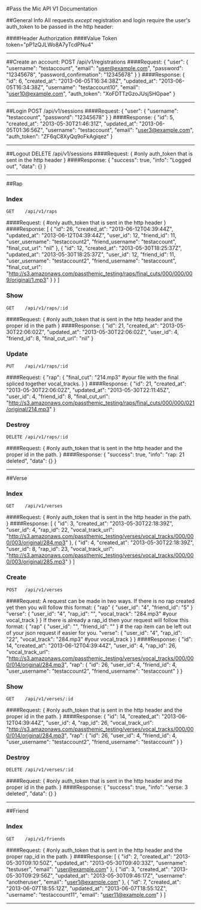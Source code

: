 #Pass the Mic API V1 Documentation

##General Info
All requests *except* registration and login require the user's auth_token to be passed in the http header:

####Header
    Authorization
####Value
    Token token="pP1zQJLWo8A7yTcdPNu4"
****

##Create an account:
    POST   /api/v1/registrations
####Request:
    {
        "user": {
            "username": "testaccount",
            "email": "user@example.com",
            "password": "12345678",
            "password_confirmation": "12345678"
        }
    }
####Response:
    {
        "id": 6,
        "created_at": "2013-06-05T16:34:38Z",
        "updated_at": "2013-06-05T16:34:38Z",
        "username": "testaccount10",
        "email": "user10@example.com",
        "auth_token": "XoFDTTzGzoJUsjSHGpae"
    }
****

##Login
    POST   /api/v1/sessions
####Request:
    {
        "user": {
            "username": "testaccount",
            "password": "12345678"
        }
    }
####Response:
    {
        "id": 5,
        "created_at": "2013-05-30T21:46:31Z",
        "updated_at": "2013-06-05T01:36:56Z",
        "username": "testaccount",
        "email": "user3@example.com",
        "auth_token": "ZF6qC8XyQq9oFkAgiqez"
    }
****

##Logout
    DELETE /api/v1/sessions
####Request:
    {
        #only auth_token that is sent in the http header
    }
####Response:
    {
        "success": true,
        "info": "Logged out",
        "data": {}
    }
****

##Rap
### Index
    GET    /api/v1/raps
####Request:
    {
        #only auth_token that is sent in the http header
    }
####Response:
    [
        {
                "id": 26,
                "created_at": "2013-06-12T04:39:44Z",
                "updated_at": "2013-06-12T04:39:44Z",
                "user_id": 12,
                "friend_id": 11,
                "user_username": "testaccount2",
                "friend_username": "testaccount",
                "final_cut_url": "nil"
            },
            {
                "id": 12,
                "created_at": "2013-05-30T18:25:37Z",
                "updated_at": "2013-05-30T18:25:37Z",
                "user_id": 12,
                "friend_id": 11,
                "user_username": "testaccount2",
                "friend_username": "testaccount",
                "final_cut_url": "http://s3.amazonaws.com/passthemic_testing/raps/final_cuts/000/000/009/original/1.mp3"
            }
        }
    ]

### Show
    GET    /api/v1/raps/:id
####Request:
    {
        #only auth_token that is sent in the http header and the proper id in the path
    }
####Response:
    {
        "id": 21,
        "created_at": "2013-05-30T22:06:02Z",
        "updated_at": "2013-05-30T22:06:02Z",
        "user_id": 4,
        "friend_id": 8,
        "final_cut_url": "nil"
    }
### Update
    PUT    /api/v1/raps/:id
####Request:
    {
        "rap": {
            "final_cut": "214.mp3"
            #your file with the final spliced together vocal_tracks.
        }
    }
####Response:
    {
        "id": 21,
        "created_at": "2013-05-30T22:06:02Z",
        "updated_at": "2013-05-30T22:11:45Z",
        "user_id": 4,
        "friend_id": 8,
        "final_cut_url": "http://s3.amazonaws.com/passthemic_testing/raps/final_cuts/000/000/021/original/214.mp3"
    }
### Destroy
    DELETE /api/v1/raps/:id
####Request:
    {
        #only auth_token that is sent in the http header and the proper id in the path.
    }
####Response:
    {
        "success": true,
        "info": "rap: 21 deleted",
        "data": {}
    }
****


##Verse
### Index
    GET    /api/v1/verses
####Request:
    {
        #only auth_token that is sent in the http header in the path.
    }
####Response:
    [
        {
            "id": 3,
            "created_at": "2013-05-30T22:18:39Z",
            "user_id": 4,
            "rap_id": 22,
            "vocal_track_url": "http://s3.amazonaws.com/passthemic_testing/verses/vocal_tracks/000/000/003/original/284.mp3"
        },
        {
            "id": 4,
            "created_at": "2013-05-30T22:18:39Z",
            "user_id": 8,
            "rap_id": 23,
            "vocal_track_url": "http://s3.amazonaws.com/passthemic_testing/verses/vocal_tracks/000/000/003/original/285.mp3"
        }
    ]
### Create
    POST   /api/v1/verses
####Request:
  A request can be made in two ways.  If there is no rap created yet then you will follow this format:
    {
        "rap" {
            "user_id": "4",
            "friend_id": "5"
        }
        "verse": {
            "user_id": "4",
            "rap_id": "",
            "vocal_track": "284.mp3"
            #your vocal_track
        }
    }
  If there is already a rap_id  then your request will follow this format:
        {
            "rap" {
                "user_id": "",
                "friend_id": ""
            }
            # the rap item can be left out of your json request if easier for you.
            "verse": {
                "user_id": "4",
                "rap_id": "22",
                "vocal_track": "284.mp3"
                #your vocal_track
            }
        }
####Response:
    {
        "id": 14,
        "created_at": "2013-06-12T04:39:44Z",
        "user_id": 4,
        "rap_id": 26,
        "vocal_track_url": "http://s3.amazonaws.com/passthemic_testing/verses/vocal_tracks/000/000/014/original/284.mp3",
        "rap": {
            "id": 26,
            "user_id": 4,
            "friend_id": 4,
            "user_username": "testaccount2",
            "friend_username": "testaccount"
        }
    }
### Show
    GET    /api/v1/verses/:id
####Request:
    {
        #only auth_token that is sent in the http header and the proper id in the path.
    }
####Response:
    {
        "id": 14,
        "created_at": "2013-06-12T04:39:44Z",
        "user_id": 4,
        "rap_id": 26,
        "vocal_track_url": "http://s3.amazonaws.com/passthemic_testing/verses/vocal_tracks/000/000/014/original/284.mp3",
        "rap": {
            "id": 26,
            "user_id": 4,
            "friend_id": 4,
            "user_username": "testaccount2",
            "friend_username": "testaccount"
        }
    }
### Destroy
    DELETE /api/v1/verses/:id
####Request:
    {
        #only auth_token that is sent in the http header and the proper id in the path.
    }
####Response:
    {
        "success": true,
        "info": "verse: 3 deleted",
        "data": {}
    }

****

##Friend
### Index
    GET    /api/v1/friends
####Request:
    {
        #only auth_token that is sent in the http header and the proper rap_id in the path.
    }
####Response:
    [
        {
            "id": 2,
            "created_at": "2013-05-30T09:10:50Z",
            "updated_at": "2013-05-30T09:40:33Z",
            "username": "testuser",
            "email": "user@example.com"
        },
        {
            "id": 3,
            "created_at": "2013-05-30T09:29:56Z",
            "updated_at": "2013-05-30T09:46:17Z",
            "username": "anotheruser",
            "email": "user1@example.com"
        },
        {
            "id": 7,
            "created_at": "2013-06-07T18:55:12Z",
            "updated_at": "2013-06-07T18:55:12Z",
            "username": "testaccount11",
            "email": "user11@example.com"
        }
    ]

****